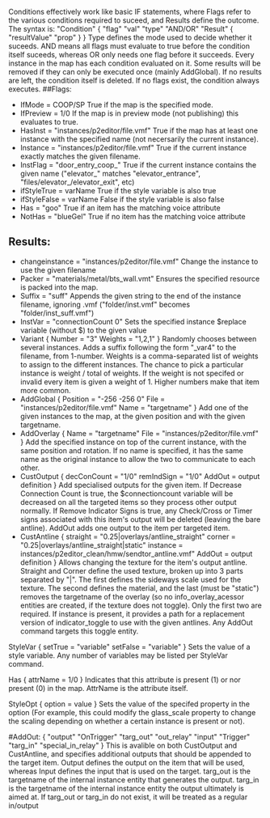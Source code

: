 Conditions effectively work like basic IF statements, where Flags refer to the various conditions required to suceed, and Results define the outcome. The syntax is:
    "Condition"
    	{
    	"flag"	"val"
    	"type" "AND/OR"
    	"Result"
    		{
    			"resultValue" "prop"
    		}
    	}
Type defines the mode used to decide whether it suceeds. AND means all flags must evaluate to true before the condition itself suceeds, whereas OR only needs one flag before it succeeds. Every instance in the map has each condition evaluated on it. Some results will be removed if they can only be executed once (mainly AddGlobal). If no results are left, the condition itself is deleted. If no flags exist, the condition always executes.
##Flags:
- IfMode = COOP/SP
  True if the map is the specified mode.
- IfPreview = 1/0
  If the map is in preview mode (not publishing) this evaluates to true.
- HasInst = "instances/p2editor/file.vmf"
  True if the map has at least one instance with the specified name (not necersarily the current instance).
- Instance = "instances/p2editor/file.vmf"
  True if the current instance exactly matches the given filename.
- InstFlag = "door_entry_coop_"
  True if the current instance contains the given name ("elevator_" matches "elevator_entrance", "files/elevator_/elevator_exit", etc)
- ifStyleTrue = varName
  True if the style variable is also true
- ifStyleFalse = varName
  False if the style variable is also false
- Has = "goo"
  True if an item has the matching voice attribute 
- NotHas = "blueGel"
  True if no item has the matching voice attribute
  
## Results:
- changeinstance = "instances/p2editor/file.vmf"
  Change the instance to use the given filename
- Packer = "materials/metal/bts_wall.vmt"
  Ensures the specified resource is packed into the map.
- Suffix = "suff"
  Appends the given string to the end of the instance filename, ignoring .vmf ("folder/inst.vmf" becomes "folder/inst_suff.vmf")
- InstVar = "connectionCount 0"
  Sets the specified instance $replace variable (without $) to the given value
- Variant 
  {
   Number = "3"
   Weights = "1,2,1"
  }
  Randomly chooses between several instances. Adds a suffix following the form "_var4" to the filename, from 1-number. Weights is a comma-separated list of weights to assign to the different instances. The chance to pick a particular instance is weight / total of weights. If the weight is not specifed or invalid every item is given a weight of 1. Higher numbers make that item more common.
- AddGlobal
  {
   Position = "-256 -256 0"
   File = "instances/p2editor/file.vmf"
   Name = "targetname"
  }
  Add one of the given instances to the map, at the given position and with the given targetname.
- AddOverlay
  {
	Name = "targetname"
    File = "instances/p2editor/file.vmf"
  }
  Add the specified instance on top of the current instance, with the same position and rotation. If no name is specified, it has the same name as the original instance to allow the two to communicate to each other.
- CustOutput
  {
    decConCount = "1/0"
	remIndSign = "1/0"
	AddOut = output definition
  }
  Add specialised outputs for the given item. If Decrease Connection Count is true, the $connectioncount variable will be decreased on all the targeted items so they process other output normally. If Remove Indicator Signs is true, any Check/Cross or Timer signs associated with this item's output will be deleted (leaving the bare antline). AddOut adds one output to the item per targeted item.
- CustAntline
  {
    straight = "0.25|overlays/antline_straight"
    corner = "0.25|overlays/antline_straight|static"
    instance = instances/p2editor_clean/hmw/sendtor_antline.vmf"
	AddOut = output definition
  }
  Allows changing the texture for the item's output antline. Straight and Corner define the used texture, broken up into 3 parts separated by "|". The first defines the sideways scale used for the texture. The second defines the material, and the last (must be "static") removes the targetname of the overlay (so no info_overlay_acessor entities are created, if the texture does not toggle). Only the first two are required. If instance is present, it provides a path for a replacement version of indicator_toggle to use with the given antlines. Any AddOut command targets this toggle entity.



StyleVar
  {
    setTrue = "variable"
	setFalse = "variable"
  }
  Sets the value of a style variable. Any number of variables may be listed per StyleVar command.
  
Has
  {
    attrName = 1/0
  } 
  Indicates that this attribute is present (1) or nor present (0) in the map. AttrName is the attribute itself.

StyleOpt
  {
    option = value
  }
  Sets the value of the specifed property in the option (For example, this could modify the glass_scale property to change the scaling depending on whether a certain instance is present or not).

#AddOut:
  {
	"output" "OnTrigger"
	"targ_out"	"out_relay"
	"input"		"Trigger"
	"targ_in"	"special_in_relay"
  }
  This is avalible on both CustOutput and CustAntline, and specifies additional outputs that should be appended to the target item. Output defines the output on the item that will be used, whereas Input defines the input that is used on the target. targ_out is the targetname of the internal instance entity that generates the output. targ_in is the targetname of the internal instance entity the output ultimately is aimed at. If targ_out or targ_in do not exist, it will be treated as a regular in/output
